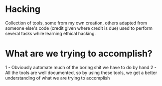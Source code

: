 # Hacking

Collection of tools, some from my own creation, others adapted from someone else's code (credit given where credit is due)
used to perform several tasks while learning ethical hacking.
 
# What are we trying to accomplish?

1 - Obviously automate much of the boring shit we have to do by hand
2 - All the tools are well documented, so by using these tools, we get a better understanding of what we are trying to accomplish

